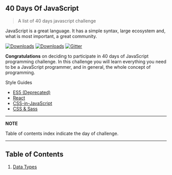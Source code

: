 ## 40 Days Of JavaScript

> A list of 40 days javascript challenge

JavaScript is a great language. It has a simple syntax, large ecosystem and, what is most important, a great community.

[![Downloads](https://img.shields.io/npm/dm/eslint-config-airbnb.svg)](https://www.npmjs.com/package/eslint-config-airbnb)
[![Downloads](https://img.shields.io/npm/dm/eslint-config-airbnb-base.svg)](https://www.npmjs.com/package/eslint-config-airbnb-base)
[![Gitter](https://badges.gitter.im/Join%20Chat.svg)](https://gitter.im/airbnb/javascript?utm_source=badge&utm_medium=badge&utm_campaign=pr-badge)

**Congratulations** on deciding to participate in 40 days of JavaScript programming challenge. In this challenge you will learn everything you need to be a JavaScript programmer, and in general, the whole concept of programming.

Style Guides

  - [ES5 (Deprecated)](https://github.com/airbnb/javascript/tree/es5-deprecated/es5)
  - [React](react/)
  - [CSS-in-JavaScript](css-in-javascript/)
  - [CSS & Sass](https://github.com/airbnb/css)

---
**NOTE**

Table of contents index indicate the day of challenge.

---

## Table of Contents

1. [Data Types](./Types/Readme.md)
